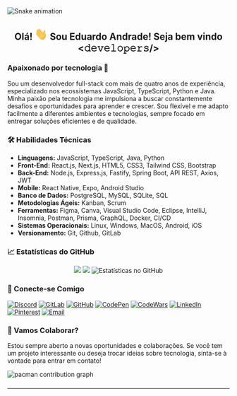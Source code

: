 <img src="https://raw.githubusercontent.com/Eduardo377/Eduardo377/output/snake.svg" alt="Snake animation" />

###

## <div align="center"> Olá! <img src="./assets/emoji-assets/Hi.gif" alt="hi" width="29px"> Sou Eduardo Andrade! Seja bem vindo <𝚍𝚎𝚟𝚎𝚕𝚘𝚙𝚎𝚛𝚜/></div>

### Apaixonado por tecnologia 🚀

Sou um desenvolvedor full-stack com mais de quatro anos de experiência, especializado nos ecossistemas JavaScript, TypeScript, Python e Java. Minha paixão pela tecnologia me impulsiona a buscar constantemente desafios e oportunidades para aprender e crescer. Sou flexível e me adapto facilmente a diferentes ambientes e tecnologias, sempre focado em entregar soluções eficientes e de qualidade.

### 🛠️ Habilidades Técnicas

- **Linguagens:** JavaScript, TypeScript, Java, Python
- **Front-End:** React.js, Next.js, HTML5, CSS3, Tailwind CSS, Bootstrap
- **Back-End:** Node.js, Express.js, Fastify, Spring Boot, API REST, Axios, JWT
- **Mobile:** React Native, Expo, Android Studio
- **Banco de Dados:** PostgreSQL, MySQL, SQLite, SQL
- **Metodologias Ágeis:** Kanban, Scrum
- **Ferramentas:** Figma, Canva, Visual Studio Code, Eclipse, IntelliJ, Insomnia, Postman, Prisma, GraphQL, Docker, CI/CD
- **Sistemas Operacionais:** Linux, Windows, MacOS, Android, iOS
- **Versionamento:** Git, Github, GitLab

### 📈 Estatísticas do GitHub

<div align="center" display="flex">
  <img src="https://github-readme-streak-stats.herokuapp.com/?user=Eduardo377&theme=highcontrast&hide_border=false">
  <img src="https://github-readme-stats.vercel.app/api/top-langs/?username=Eduardo377&theme=highcontrast&hide_border=false&include_all_commits=true&count_private=true&layout=compact">
  <img src="https://github-readme-stats.vercel.app/api?username=Eduardo377&theme=highcontrast&hide_border=false&include_all_commits=true&count_private=true" alt="Estatísticas no GitHub">
</div>

### 🔗 Conecte-se Comigo

[![Discord](https://img.shields.io/badge/Discord-8875-blue?style=flat-square&logo=discord)](https://discord.com/channels/#8875)
[![GitLab](https://img.shields.io/badge/GitLab-eduardo377-orange?style=flat-square&logo=gitlab)](https://gitlab.com/eduardo377)
[![GitHub](https://img.shields.io/badge/GitHub-Eduardo377-lightgrey?style=flat-square&logo=github)](https://github.com/Eduardo377)
[![CodePen](https://img.shields.io/badge/CodePen-eduardo377-black?style=flat-square&logo=codepen)](https://codepen.io/eduardo377)
[![CodeWars](https://img.shields.io/badge/CodeWars-eduardo377-red?style=flat-square&logo=codewars)](https://www.codewars.com/users/eduardo377)
[![LinkedIn](https://img.shields.io/badge/LinkedIn-eduardogomes377-blue?style=flat-square&logo=linkedin)](https://www.linkedin.com/in/eduardogomes377/)
[![Pinterest](https://img.shields.io/badge/Pinterest-eduardojgomes-red?style=flat-square&logo=pinterest)](https://br.pinterest.com/eduardogomes377/)
[![Email](https://img.shields.io/badge/Email-eduardogomes377@gmail.com-red?style=flat-square&logo=gmail)](mailto:eduardogomes377@gmail.com)

### 🎯 Vamos Colaborar?

Estou sempre aberto a novas oportunidades e colaborações. Se você tem um projeto interessante ou deseja trocar ideias sobre tecnologia, sinta-se à vontade para entrar em contato!

<picture>
  <source media="(prefers-color-scheme: dark)" srcset="https://raw.githubusercontent.com/Eduardo377/Eduardo377/output/pacman-contribution-graph-dark.svg">
  <source media="(prefers-color-scheme: light)" srcset="https://raw.githubusercontent.com/Eduardo377/Eduardo377/output/pacman-contribution-graph.svg">
  <img alt="pacman contribution graph" src="https://raw.githubusercontent.com/Eduardo377/Eduardo377/output/pacman-contribution-graph.svg">
</picture>

###

---
